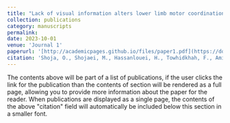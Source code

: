 ```yaml
---
title: "Lack of visual information alters lower limb motor coordination to control center of mass trajectory during walking"
collection: publications
category: manuscripts
permalink:
date: 2023-10-01
venue: 'Journal 1'
paperurl: '[http://academicpages.github.io/files/paper1.pdf](https://doi.org/10.1016/j.jbiomech.2023.111650)'
citation: 'Shoja, O., Shojaei, M., Hassanlouei, H., Towhidkhah, F., Amiri, M., Boroomand, H., ... & Zhang, L. (2023). Lack of visual information alters lower limb motor coordination to control center of mass trajectory during walking. Journal of Biomechanics, 155, 111650.'
---
```


The contents above will be part of a list of publications, if the user clicks the link for the publication than the contents of section will be rendered as a full page, allowing you to provide more information about the paper for the reader. When publications are displayed as a single page, the contents of the above "citation" field will automatically be included below this section in a smaller font.
